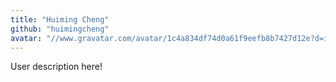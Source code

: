 ```yaml
---
title: "Huiming Cheng"
github: "huimingcheng"
avatar: "//www.gravatar.com/avatar/1c4a834df74d0a61f9eefb8b7427d12e?d=identicon"
---
```


User description here!
